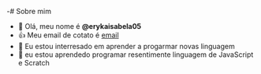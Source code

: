 -# Sobre mim
-  👋 Olá, meu nome é **@erykaisabela05** 
- :+1: Meu email de cotato é [ email](eryka.girardi@escola.pr.gov.br)
- 👀 Eu estou interresado em aprender a progarmar novas linguagem 
- 🌱 eu estou aprendedo programar  resentimente linguagem de JavaScript e Scratch

<!---
05-000/05-000 is a ✨ special ✨ repository because its `README.md` (this file) appears on your GitHub profile.
You can click the Preview link to take a look at your changes.
--->
